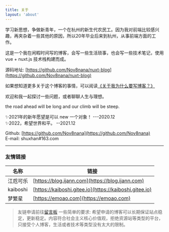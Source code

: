 ```yaml
---
title: 关于
layout: 'about'
---
```


学习新思想，争做新青年，一个在杭州的新生代农民工。因为我对前端比较感兴趣，再夹杂着一些其他的原因，所以20年毕业后来到杭州，从事前端方面的工作。

这是一个我在闲暇时间写的博客，会写一些生活琐事，也会写一些技术笔记，使用 vue + nuxt.js 技术栈构建而成。 

源码地址: [https://github.com/Nov8nana/nuxt-blog](https://github.com/Nov8nana/nuxt-blog)

如果想知道更多关于这个博客的事情，可以阅读[《关于我为什么要写博客？》](posts/2021-07-21-关于我为什么要写博客？)

欢迎和我一起探讨一些问题，或者聊聊人生与理想。 

the road ahead will be long and our climb will be steep.

✨2021年的新年愿望是可以 new 一个对象！ ---2020.12  
✨2022，希望世界和平。 --2021.12


Github: [https://github.com/Nov8nana](https://github.com/Nov8nana)  
E-mail: shuxhan#163.com

---

### 友情链接

|名称|链接|
|---|---|
|江卮可乐| [https://blog.ijann.com](https://blog.ijann.com)|
|kaiboshi| [https://kaiboshi.gitee.io](https://kaiboshi.gitee.io)|
|梦繁星| [https://emoao.com](https://emoao.com)|
  
>友链申请前往[留言板](/message)  一些简单的要求: 希望申请的博客可以长期保证站点稳定，更新稳定。内容符合社会主义核心价值观，拒绝资源站等类型的平台，只接受个人博客，生活或者技术等类型没有太大的限制。
